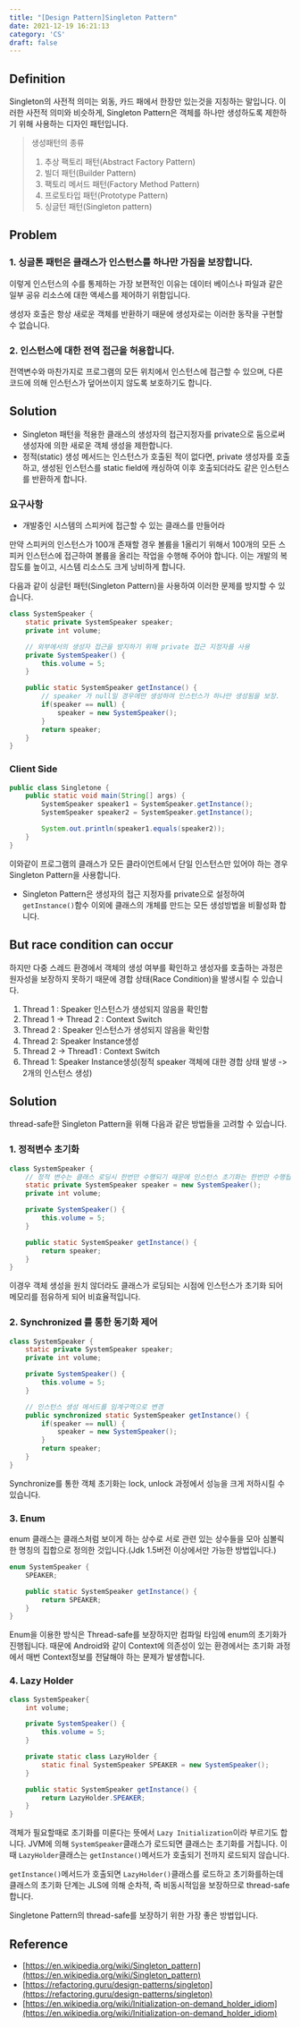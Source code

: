 ```yaml
---
title: "[Design Pattern]Singleton Pattern"
date: 2021-12-19 16:21:13
category: 'CS'
draft: false
---
```


## Definition
Singleton의 사전적 의미는 외동, 카드 패에서 한장만 있는것을 지칭하는 말입니다.
이러한 사전적 의미와 비슷하게, Singleton Pattern은 객체를 하나만 생성하도록 제한하기 위해 사용하는 디자인 패턴입니다.

>생성패턴의 종류
>1. 추상 팩토리 패턴(Abstract Factory Pattern)
>2. 빌더 패턴(Builder Pattern)
>3. 팩토리 메서드 패턴(Factory Method Pattern)
>4. 프로토타입 패턴(Prototype Pattern)
>5. 싱글턴 패턴(Singleton pattern)

## Problem

### 1. 싱글톤 패턴은 클래스가 인스턴스를 하나만 가짐을 보장합니다.
이렇게 인스턴스의 수를 통제하는 가장 보편적인 이유는 데이터 베이스나 파일과 같은 일부 공유 리소스에 대한 액세스를 제어하기 위함입니다.

생성자 호출은 항상 새로운 객체를 반환하기 때문에 생성자로는 이러한 동작을 구현할 수 없습니다.

### 2. 인스턴스에 대한 전역 접근을 허용합니다.
전역변수와 마찬가지로 프로그램의 모든 위치에서 인스턴스에 접근할 수 있으며, 다른 코드에 의해 인스턴스가 덮어쓰이지 않도록 보호하기도 합니다.

## Solution

- Singleton 패턴을 적용한 클래스의 생성자의 접근지정자를 private으로 둠으로써 생성자에 의한 새로운 객체 생성을 제한합니다.
- 정적(static) 생성 메서드는 인스턴스가 호출된 적이 없다면, private 생성자를 호출하고, 생성된 인스턴스를 static field에 캐싱하여 이후 호출되더라도 같은 인스턴스를 반환하게 합니다.

### 요구사항
- 개발중인 시스템의 스피커에 접근할 수 있는 클래스를 만들어라

만약 스피커의 인스턴스가 100개 존재할 경우 볼륨을 1올리기 위해서 100개의 모든 스피커 인스턴스에 접근하여
볼륨을 올리는 작업을 수행해 주어야 합니다. 이는 개발의 복잡도를 높이고, 시스템 리소스도 크게 낭비하게 합니다.

다음과 같이 싱글턴 패턴(Singleton Pattern)을 사용하여 이러한 문제를 방지할 수 있습니다.

```java
class SystemSpeaker {
    static private SystemSpeaker speaker;
    private int volume;

    // 외부에서의 생성자 접근을 방지하기 위해 private 접근 지정자를 사용
    private SystemSpeaker() {
        this.volume = 5;
    }

    public static SystemSpeaker getInstance() {
        // speaker 가 null일 경우에만 생성하여 인스턴스가 하나만 생성됨을 보장.
        if(speaker == null) {
            speaker = new SystemSpeaker();
        }
        return speaker;
    }
}
```

### Client Side

```java
public class Singletone {
    public static void main(String[] args) {
        SystemSpeaker speaker1 = SystemSpeaker.getInstance();
        SystemSpeaker speaker2 = SystemSpeaker.getInstance();

        System.out.println(speaker1.equals(speaker2));
    }
}
```

이와같이 프로그램의 클래스가 모든 클라이언트에서 단일 인스턴스만 있어야 하는 경우 Singleton Pattern을 사용합니다.

- Singleton Pattern은 생성자의 접근 지정자를 private으로 설정하여 `getInstance()`함수 이외에 클래스의 개체를 만드는 모든 생성방법을
비활성화 합니다.

## But race condition can occur
하지만 다중 스레드 환경에서 객체의 생성 여부를 확인하고 생성자를 호출하는 과정은 원자성을 보장하지 못하기 때문에 경합 상태(Race Condition)을 발생시킬 수 있습니다.

1. Thread 1 : Speaker 인스턴스가 생성되지 않음을 확인함
2. Thread 1 -> Thread 2 : Context Switch
3. Thread 2 : Speaker 인스턴스가 생성되지 않음을 확인함
4. Thread 2: Speaker Instance생성
5. Thread 2 -> Thread1 : Context Switch
6. Thread 1: Speaker Instance생성(정적 speaker 객체에 대한 경합 상태 발생 -> 2개의 인스턴스 생성)

## Solution

thread-safe한 Singleton Pattern을 위해 다음과 같은 방법들을 고려할 수 있습니다.



### 1. 정적변수 초기화

```java
class SystemSpeaker {
    // 정적 변수는 클래스 로딩시 한번만 수행되기 때문에 인스턴스 초기화는 한번만 수행됩니다.
    static private SystemSpeaker speaker = new SystemSpeaker();
    private int volume;

    private SystemSpeaker() {
        this.volume = 5;
    }

    public static SystemSpeaker getInstance() {
        return speaker;
    }
}
```

이경우 객체 생성을 원치 않더라도 클래스가 로딩되는 시점에 인스턴스가 초기화 되어 메모리를 점유하게 되어 비효율적입니다.

### 2. Synchronized 를 통한 동기화 제어

```java
class SystemSpeaker {
    static private SystemSpeaker speaker;
    private int volume;

    private SystemSpeaker() {
        this.volume = 5;
    }

    // 인스턴스 생성 메서드를 임계구역으로 변경
    public synchronized static SystemSpeaker getInstance() {
        if(speaker == null) {
            speaker = new SystemSpeaker();
        }
        return speaker;
    }
}
```

Synchronize를 통한 객체 초기화는 lock, unlock 과정에서 성능을 크게 저하시킬 수 있습니다.

### 3. Enum
enum 클래스는 클래스처럼 보이게 하는 상수로 서로 관련 있는 상수들을 모아 심볼릭한 명칭의 집합으로 정의한 것입니다.(Jdk 1.5버전 이상에서만 가능한 방법입니다.)
```java
enum SystemSpeaker {
    SPEAKER;

    public static SystemSpeaker getInstance() {
        return SPEAKER;
    }
}
```

Enum을 이용한 방식은 Thread-safe를 보장하지만 컴파일 타임에 enum의 초기화가 진행됩니다.
때문에 Android와 같이 Context에 의존성이 있는 환경에서는 초기화 과정에서 매번 Context정보를 전달해야 하는 문제가 발생합니다.

### 4. Lazy Holder

```java
class SystemSpeaker{
    int volume;

    private SystemSpeaker() {
        this.volume = 5;
    }

    private static class LazyHolder {
        static final SystemSpeaker SPEAKER = new SystemSpeaker();
    }

    public static SystemSpeaker getInstance() {
        return LazyHolder.SPEAKER;
    }
}
```

객체가 필요할때로 초기화를 미룬다는 뜻에서 `Lazy Initialization`이라 부르기도 합니다.
JVM에 의해 `SystemSpeaker`클래스가 로드되면 클래스는 초기화를 거칩니다. 이때 `LazyHolder`클래스는 `getInstance()`메서드가 호출되기 전까지 로드되지 않습니다.

`getInstance()`메서드가 호출되면 `LazyHolder()`클래스를 로드하고 초기화를하는데 클래스의 초기화 단계는 JLS에 의해 순차적, 즉 비동시적임을 보장하므로 thread-safe합니다. 

Singletone Pattern의 thread-safe를 보장하기 위한 가장 좋은 방법입니다.

## Reference

- [https://en.wikipedia.org/wiki/Singleton_pattern](https://en.wikipedia.org/wiki/Singleton_pattern)
- [https://refactoring.guru/design-patterns/singleton](https://refactoring.guru/design-patterns/singleton)
- [https://en.wikipedia.org/wiki/Initialization-on-demand_holder_idiom](https://en.wikipedia.org/wiki/Initialization-on-demand_holder_idiom)